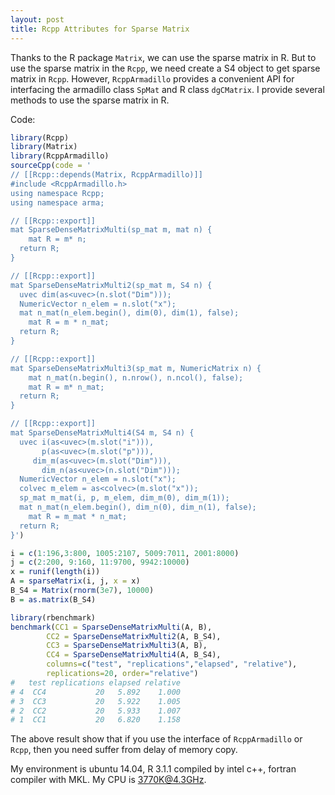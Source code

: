 ```yaml
---
layout: post
title: Rcpp Attributes for Sparse Matrix
---
```


Thanks to the R package `Matrix`, we can use the sparse matrix in R. But to use the sparse matrix in the `Rcpp`, we need create a S4 object to get sparse matrix in `Rcpp`. However, `RcppArmadillo` provides a convenient API for interfacing the armadillo class `SpMat` and R class `dgCMatrix`. I provide several methods to use the sparse matrix in R.

Code:

```R
library(Rcpp)
library(Matrix)
library(RcppArmadillo)
sourceCpp(code = '
// [[Rcpp::depends(Matrix, RcppArmadillo)]]
#include <RcppArmadillo.h>
using namespace Rcpp;
using namespace arma;

// [[Rcpp::export]]
mat SparseDenseMatrixMulti(sp_mat m, mat n) {
    mat R = m* n;
  return R;
}

// [[Rcpp::export]]
mat SparseDenseMatrixMulti2(sp_mat m, S4 n) {
  uvec dim(as<uvec>(n.slot("Dim")));
  NumericVector n_elem = n.slot("x");
  mat n_mat(n_elem.begin(), dim(0), dim(1), false);
    mat R = m * n_mat;
  return R;
}

// [[Rcpp::export]]
mat SparseDenseMatrixMulti3(sp_mat m, NumericMatrix n) {
    mat n_mat(n.begin(), n.nrow(), n.ncol(), false);
    mat R = m* n_mat;
  return R;
}

// [[Rcpp::export]]
mat SparseDenseMatrixMulti4(S4 m, S4 n) {
  uvec i(as<uvec>(m.slot("i"))),
       p(as<uvec>(m.slot("p"))),
     dim_m(as<uvec>(m.slot("Dim"))),
       dim_n(as<uvec>(n.slot("Dim")));
  NumericVector n_elem = n.slot("x");
  colvec m_elem = as<colvec>(m.slot("x"));
  sp_mat m_mat(i, p, m_elem, dim_m(0), dim_m(1));
  mat n_mat(n_elem.begin(), dim_n(0), dim_n(1), false);
    mat R = m_mat * n_mat;
  return R;
}')

i = c(1:196,3:800, 1005:2107, 5009:7011, 2001:8000)
j = c(2:200, 9:160, 11:9700, 9942:10000)
x = runif(length(i))
A = sparseMatrix(i, j, x = x)
B_S4 = Matrix(rnorm(3e7), 10000)
B = as.matrix(B_S4)

library(rbenchmark)
benchmark(CC1 = SparseDenseMatrixMulti(A, B),
        CC2 = SparseDenseMatrixMulti2(A, B_S4),
        CC3 = SparseDenseMatrixMulti3(A, B),
        CC4 = SparseDenseMatrixMulti4(A, B_S4),
        columns=c("test", "replications","elapsed", "relative"),
        replications=20, order="relative")
#   test replications elapsed relative
# 4  CC4           20   5.892    1.000
# 3  CC3           20   5.922    1.005
# 2  CC2           20   5.933    1.007
# 1  CC1           20   6.820    1.158
```

The above result show that if you use the interface of `RcppArmadillo` or `Rcpp`, then you need suffer from delay of memory copy.

My environment is ubuntu 14.04, R 3.1.1 compiled by intel c++, fortran compiler with MKL. My CPU is 3770K@4.3GHz.

